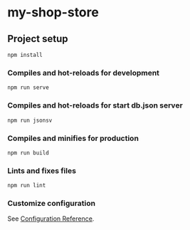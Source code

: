 # my-shop-store

## Project setup
```
npm install
```

### Compiles and hot-reloads for development
```
npm run serve
```
### Compiles and hot-reloads for start db.json server
```
npm run jsonsv
```
### Compiles and minifies for production
```
npm run build
```

### Lints and fixes files
```
npm run lint
```

### Customize configuration
See [Configuration Reference](https://cli.vuejs.org/config/).
